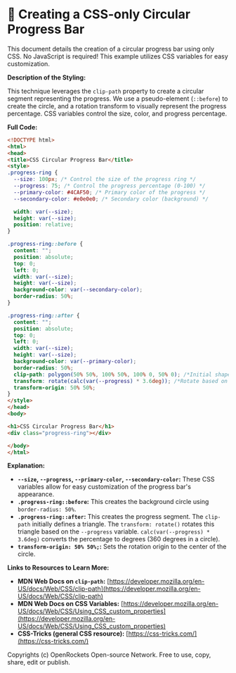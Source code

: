 # 🐞 Creating a CSS-only Circular Progress Bar


This document details the creation of a circular progress bar using only CSS.  No JavaScript is required!  This example utilizes CSS variables for easy customization.


**Description of the Styling:**

This technique leverages the `clip-path` property to create a circular segment representing the progress. We use a pseudo-element (`::before`) to create the circle, and a rotation transform to visually represent the progress percentage.  CSS variables control the size, color, and progress percentage.


**Full Code:**

```html
<!DOCTYPE html>
<html>
<head>
<title>CSS Circular Progress Bar</title>
<style>
.progress-ring {
  --size: 100px; /* Control the size of the progress ring */
  --progress: 75; /* Control the progress percentage (0-100) */
  --primary-color: #4CAF50; /* Primary color of the progress */
  --secondary-color: #e0e0e0; /* Secondary color (background) */

  width: var(--size);
  height: var(--size);
  position: relative;
}

.progress-ring::before {
  content: "";
  position: absolute;
  top: 0;
  left: 0;
  width: var(--size);
  height: var(--size);
  background-color: var(--secondary-color);
  border-radius: 50%;
}

.progress-ring::after {
  content: "";
  position: absolute;
  top: 0;
  left: 0;
  width: var(--size);
  height: var(--size);
  background-color: var(--primary-color);
  border-radius: 50%;
  clip-path: polygon(50% 50%, 100% 50%, 100% 0, 50% 0); /*Initial shape*/
  transform: rotate(calc(var(--progress) * 3.6deg)); /*Rotate based on progress*/
  transform-origin: 50% 50%;
}
</style>
</head>
<body>

<h1>CSS Circular Progress Bar</h1>
<div class="progress-ring"></div>

</body>
</html>
```


**Explanation:**

* **`--size`, `--progress`, `--primary-color`, `--secondary-color`:** These CSS variables allow for easy customization of the progress bar's appearance.
* **`.progress-ring::before`:** This creates the background circle using `border-radius: 50%`.
* **`.progress-ring::after`:** This creates the progress segment.  The `clip-path` initially defines a triangle. The `transform: rotate()`  rotates this triangle based on the `--progress` variable.  `calc(var(--progress) * 3.6deg)` converts the percentage to degrees (360 degrees in a circle).
* **`transform-origin: 50% 50%;`:** Sets the rotation origin to the center of the circle.


**Links to Resources to Learn More:**

* **MDN Web Docs on `clip-path`:** [https://developer.mozilla.org/en-US/docs/Web/CSS/clip-path](https://developer.mozilla.org/en-US/docs/Web/CSS/clip-path)
* **MDN Web Docs on CSS Variables:** [https://developer.mozilla.org/en-US/docs/Web/CSS/Using_CSS_custom_properties](https://developer.mozilla.org/en-US/docs/Web/CSS/Using_CSS_custom_properties)
* **CSS-Tricks (general CSS resource):** [https://css-tricks.com/](https://css-tricks.com/)


Copyrights (c) OpenRockets Open-source Network. Free to use, copy, share, edit or publish.

